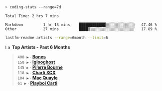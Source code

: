 ```zsh
> coding-stats --range=7d
```

<!--START_SECTION:waka-->

```text
Total Time: 2 hrs 7 mins

Markdown         1 hr 13 mins    ████████████░░░░░░░░░░░░░   47.46 %
Other            27 mins         ████▒░░░░░░░░░░░░░░░░░░░░   17.89 %
```

<!--END_SECTION:waka-->

```zsh
lastfm-readme artists --range=6month --limit=6
```

<!--START_LASTFM_ARTISTS:{"period": "6month", "rows": 6}-->
<a href="https://last.fm" target="_blank"><img src="https://user-images.githubusercontent.com/17434202/215290617-e793598d-d7c9-428f-9975-156db1ba89cc.svg" alt="Last.fm Logo" width="18" height="13"/></a> **Top Artists - Past 6 Months**

> `408 ▶️` ∙ **[Bones](https://www.last.fm/music/Bones)**<br/>
> `150 ▶️` ∙ **[Iglooghost](https://www.last.fm/music/Iglooghost)**<br/>
> `145 ▶️` ∙ **[Pi’erre Bourne](https://www.last.fm/music/Pi%E2%80%99erre+Bourne)**<br/>
> `118 ▶️` ∙ **[Charli XCX](https://www.last.fm/music/Charli+XCX)**<br/>
> `104 ▶️` ∙ **[Mac Quayle](https://www.last.fm/music/Mac+Quayle)**<br/>
> `61 ▶️` ∙ **[Playboi Carti](https://www.last.fm/music/Playboi+Carti)**<br/>
<!--END_LASTFM_ARTISTS-->
